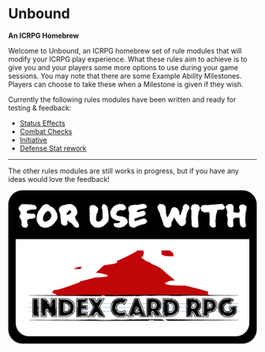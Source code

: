 # Unbound
**An ICRPG Homebrew**

Welcome to Unbound, an ICRPG homebrew set of rule modules that will modify your ICRPG play experience. What these rules aim to achieve is to give you and your players some more options to use during your game sessions. You may note that there are some Example Ability Milestones. Players can choose to take these when a Milestone is given if they wish.

Currently the following rules modules have been written and ready for testing & feedback:
- [Status Effects](STATUS-EFFECTS.md)
- [Combat Checks](COMBAT-CHECKS.md)
- [Initiative](INITIATIVE.md)
- [Defense Stat rework](DEFENSE(ARMOR).md)


---

The other rules modules are still works in progress, but if you have any ideas would love the feedback!


![ICRPG Logo](ICRPG%20Logo.png)
